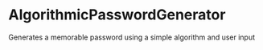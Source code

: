 # AlgorithmicPasswordGenerator
Generates a memorable password using a simple algorithm and user input

